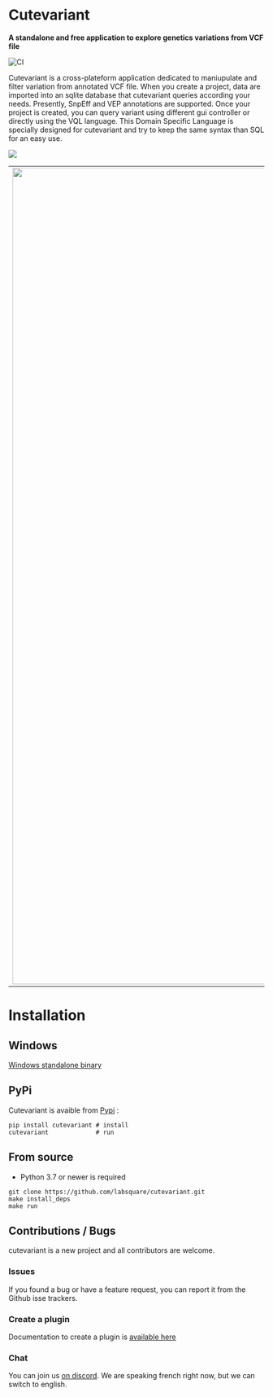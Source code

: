 # Cutevariant

**A standalone and free application to explore genetics variations from VCF file**


![CI](https://github.com/labsquare/cutevariant/workflows/CI/badge.svg)



Cutevariant is a cross-plateform application dedicated to maniupulate and filter variation from annotated VCF file. 
When you create a project, data are imported into an sqlite database that cutevariant queries according your needs. 
Presently, SnpEff and VEP annotations are supported. 
Once your project is created, you can query variant using different gui controller or directly using the VQL language. This Domain Specific Language is specially designed for cutevariant and try to keep the same syntax than SQL for an easy use.

![](https://raw.githubusercontent.com/labsquare/cutevariant/devel/screencast.gif)



| | | |
|:-------------------------:|:-------------------------:|:-------------------------:|
|<img width="1604" alt="screen shot 2017-08-07 at 12 18 15 pm" src="https://raw.githubusercontent.com/labsquare/cutevariant/devel/screenshot1.png"> |<img width="1604" alt="screen shot 2017-08-07 at 12 18 15 pm" src="https://raw.githubusercontent.com/labsquare/cutevariant/devel/screenshot2.png">|<img width="1604" alt="screen shot 2017-08-07 at 12 18 15 pm" src="https://raw.githubusercontent.com/labsquare/cutevariant/devel/screenshot4.png">|


# Installation

## Windows 
[Windows standalone binary](https://github.com/labsquare/cutevariant/releases/download/0.2.1/cutevariant-win32-latest.zip)

## PyPi
Cutevariant is avaible from [Pypi](https://pypi.org/project/cutevariant/) : 

    pip install cutevariant # install
    cutevariant             # run

## From source 
- Python 3.7 or newer is required  

```
git clone https://github.com/labsquare/cutevariant.git
make install_deps 
make run 
```

## Contributions / Bugs
cutevariant is a new project and all contributors are welcome.
### Issues
If you found a bug or have a feature request, you can report it from the Github isse trackers.

### Create a plugin
Documentation to create a plugin is [available here](https://github.com/labsquare/cutevariant/wiki/Plugins)

### Chat 
You can join us [on discord](https://discord.gg/7sSH4VSPKK). We are speaking french right now, but we can switch to english. 


